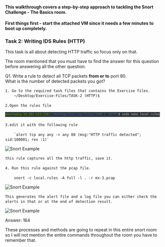 #### This walkthrough covers a step-by-step approach to tackling the Snort Challenge - The Basics room. 

#### First things first - start the attached VM since it needs a few minutes to boot up completely.

### Task 2: Writing IDS Rules (HTTP)

This task is all about detecting HTTP traffic so focus only on that.

The room mentioned that you must have to find the answer for this question before answering all the other question.

Q1. Write a rule to detect all TCP packets **from or to** port 80.  
What is the number of detected packets you got?
	
	1. Go to the required task files that contains the Exercise files.
		~/Desktop/Exercise-Files/TASK-2 (HTTP)$ 

	2.Open the rules file 
	
![Snort Example](../../Images/snort1.png)


	3.edit it with the following rule 

		`alert tcp any any -> any 80 (msg:"HTTP traffic detected"; sid:100001; rev :1)`

![Snort Example](/TryHackMe/Images/snort2.png)

	this rule captures all the http traffic, save it.

	4. Run this rule against the pcap file.

		snort -c local.rules -A full -l . -r mx-3.pcap
		
![Snort Example](/TryHackMe/Images/snort3.png)

	This generates the alert file and a log file you can either check the alerts in that or at the end of detection result. 

![Snort Example](/TryHackMe/Images/snort4.png)

Answer: 164

These processes and methods are going to repeat in this entire snort room so I will not mention the entire commands throughout the room you have to remember that.
